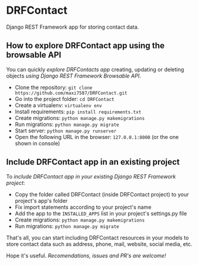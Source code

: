 # DRFContact

Django REST Framework app for storing contact data.

## How to explore DRFContact app using the browsable API

You can quickly *explore DRFContacts app* creating, updating or deleting objects *using Django REST Framework Browsable API*.

- Clone the repository: `git clone https://github.com/maxi7587/DRFContact.git`
- Go into the project folder: `cd DRFContact`
- Create a virtualenv: `virtualenv env`
- Install requirements: `pip install requirements.txt`
- Create migrations: `python manage.py makemigrations`
- Run migrations: `python manage.py migrate`
- Start server: `python manage.py runserver`
- Open the following URL in the browser: `127.0.0.1:8000` (or the one shown in console)

## Include DRFContact app in an existing project

To *include DRFContact app in your existing Django REST Framework project*:

- Copy the folder called DRFContact (inside DRFContact project) to your project's app's folder
- Fix import statements according to your project's name
- Add the app to the `INSTALLED_APPS` list in your project's settings.py file
- Create migrations: `python manage.py makemigrations`
- Run migrations: `python manage.py migrate`

That's all, you can start including DRFContact resources in your models  to store contact data such as address, phone, mail, website, social media, etc.

Hope it's useful. *Recomendations, issues and PR's are welcome!*
